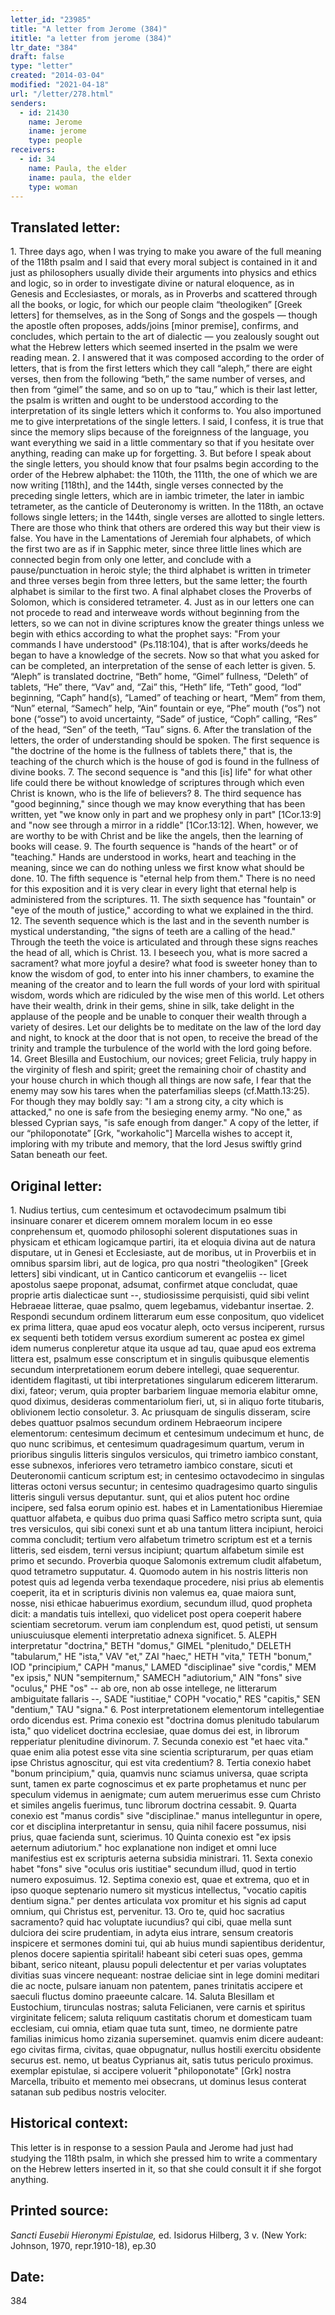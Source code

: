 ```yaml
---
letter_id: "23985"
title: "A letter from Jerome (384)"
ititle: "a letter from jerome (384)"
ltr_date: "384"
draft: false
type: "letter"
created: "2014-03-04"
modified: "2021-04-18"
url: "/letter/278.html"
senders:
  - id: 21430
    name: Jerome
    iname: jerome
    type: people
receivers:
  - id: 34
    name: Paula, the elder
    iname: paula, the elder
    type: woman
---
```

<h2> Translated letter:</h2>1.  Three days ago, when I was trying to make you aware of the full meaning of the 118th psalm and I said that every moral subject is contained in it and just as philosophers usually divide their arguments into physics and ethics and logic, so in order to investigate divine or natural eloquence, as in Genesis and Ecclesiastes, or morals, as in Proverbs and scattered through all the books, or logic, for which our people claim “theologiken” [Greek letters] for themselves, as in the Song of Songs and the gospels — though the apostle often proposes, adds/joins [minor premise], confirms, and concludes, which pertain to the art of dialectic — you zealously sought out what the Hebrew letters which seemed inserted in the psalm we were reading mean.
2.  I answered that it was composed according to the order of letters, that is from the first letters which they call “aleph,” there are eight verses, then from the following “beth,” the same number of verses, and then from “gimel” the same, and so on up to “tau,” which is their last letter, the psalm is written and ought to be understood according to the interpretation of its single letters which it conforms to.  You also importuned me to give interpretations of the single letters.  I said, I confess, it is true that since the memory slips because of the foreignness of the language, you want everything we said in a little commentary so that if you hesitate over anything, reading can make up for forgetting.
3.  But before I speak about the single letters, you should know that four psalms begin according to the order of the Hebrew alphabet:  the 110th, the 111th, the one of which we are now writing [118th], and the 144th, single verses connected by the preceding single letters, which are in iambic trimeter, the later in iambic tetrameter, as the canticle of Deuteronomy is written.  In the 118th, an octave follows single letters; in the 144th, single verses are allotted to single letters.  There are those who think that others are ordered this way but their view is false.  You have in the Lamentations of Jeremiah four alphabets, of which the first two are as if in Sapphic meter, since three little lines which are connected begin from only one letter, and conclude with a pause/punctuation in heroic style; the third alphabet is written in trimeter and three verses begin from three letters, but the same letter; the fourth alphabet is similar to the first two.  A final alphabet closes the Proverbs of Solomon, which is considered tetrameter.
4.  Just as in our letters one can not procede to read and interweave words without beginning from the letters, so we can not in divine scriptures know the greater things unless we begin with ethics according to what the prophet says:  "From your commands I have understood" (Ps.118:104), that is after works/deeds he began to have a knowledge of the secrets.  Now so that what you asked for can be completed, an interpretation of the sense of each letter is given.
5.  “Aleph” is translated doctrine, “Beth” home, “Gimel” fullness, “Deleth” of tablets, “He” there, “Vav” and, “Zai” this, “Heth” life, “Teth” good, “Iod” beginning, “Caph” hand(s), “Lamed” of teaching or heart, “Mem” from them, “Nun” eternal, “Samech” help, “Ain” fountain or eye, “Phe” mouth (“os”) not bone (“osse”) to avoid uncertainty, “Sade” of justice, “Coph” calling, “Res” of the head, “Sen” of the teeth, “Tau” signs.
6.  After the translation of the letters, the order of understanding should be spoken.  The first sequence is "the doctrine of the home is the fullness of tablets there," that is, the teaching of the church which is the house of god is found in the fullness of divine books.
7.  The second sequence is "and this [is] life" for what other life could there be without knowledge of scriptures through which even Christ is known, who is the life of believers?
8.  The third sequence has "good beginning," since though we may know everything that has been written, yet "we know only in part and we prophesy only in part" [1Cor.13:9] and "now see through a mirror in a riddle" [1Cor.13:12].  When, however, we are worthy to be with Christ and be like the angels, then the learning of books will cease.
9.  The fourth sequence is "hands of the heart" or of "teaching."  Hands are understood in works, heart and teaching in the meaning, since we can do nothing unless we first know what should be done.
10.  The fifth sequence is "eternal help from them."  There is no need for this exposition and it is very clear in every light that eternal help is administered from the scriptures.
11.  The sixth sequence has "fountain" or "eye of the mouth of justice," according to what we explained in the third.
12.  The seventh sequence which is the last and in the seventh number is mystical understanding, "the signs of teeth are a calling of the head."  Through the teeth the voice is articulated and through these signs reaches the head of all, which is Christ.
13.  I beseech you, what is more sacred a sacrament? what more joyful a desire?  what food is sweeter honey than to know the wisdom of god, to enter into his inner chambers, to examine the meaning of the creator and to learn the full words of your lord with spiritual wisdom, words which are ridiculed by the wise men of this world.  Let others have their wealth, drink in their gems, shine in silk, take delight in the applause of the people and be unable to conquer their wealth through a variety of desires.  Let our delights be to meditate on the law of the lord day and night, to knock at the door that is not open, to receive the bread of the trinity and trample the turbulence of the world with the lord going before.
14.  Greet Blesilla and Eustochium, our novices; greet Felicia, truly happy in the virginity of flesh and spirit; greet the remaining choir of chastity and your house church in which though all things are now safe, I fear that the enemy may sow his tares when the paterfamilias sleeps (cf.Matth.13:25).  For though they may boldly say:  "I am a strong city, a city which is attacked," no one is safe from the besieging enemy army.  "No one," as blessed Cyprian says, "is safe enough from danger."  A copy of the letter, if our “philoponotate” [Grk, "workaholic"] Marcella wishes to accept it, imploring with my tribute and memory, that the lord Jesus swiftly grind Satan beneath our feet.
<h2 class="mt-4"> Original letter:</h2>1.  Nudius tertius, cum centesimum et octavodecimum psalmum tibi insinuare conarer et dicerem omnem moralem locum in eo esse conprehensum et, quomodo philosophi solerent disputationes suas in physicam et ethicam logicamque partiri, ita et eloquia divina aut de natura disputare, ut in Genesi et Ecclesiaste, aut de moribus, ut in Proverbiis et in omnibus sparsim libri, aut de logica, pro qua nostri "theologiken" [Greek letters] sibi vindicant, ut in Cantico canticorum et evangeliis -- licet  apostolus saepe proponat, adsumat, confirmet atque concludat, quae proprie artis dialecticae sunt --, studiosissime perquisisti, quid sibi velint Hebraeae litterae, quae psalmo, quem legebamus, videbantur insertae.
2.  Respondi secundum ordinem litterarum eum esse conpositum, quo videlicet ex prima littera, quae apud eos vocatur aleph, octo versus inciperent, rursus ex sequenti beth totidem versus exordium sumerent ac postea ex gimel idem numerus conpleretur atque ita usque ad tau, quae apud eos extrema littera est, psalmum esse conscriptum et in singulis quibusque elementis secundum interpretationem eorum debere intellegi, quae sequerentur.  identidem flagitasti, ut tibi interpretationes singularum edicerem litterarum.  dixi, fateor; verum, quia propter barbariem linguae memoria elabitur omne, quod diximus, desideras commentariolum fieri, ut, si in aliquo forte titubaris, oblivionem lectio consoletur.
3.  Ac priusquam de singulis disseram, scire debes quattuor psalmos secundum ordinem Hebraeorum incipere elementorum:  centesimum decimum et centesimum undecimum et hunc, de quo nunc scribimus, et centesimum quadragesimum quartum, verum in prioribus singulis litteris singulos versiculos, qui trimetro iambico constant, esse subnexos, inferiores vero tetrametro iambico constare, sicuti et Deuteronomii canticum scriptum est; in centesimo octavodecimo in singulas litteras octoni versus secuntur; in centesimo quadragesimo quarto singulis litteris singuli versus deputantur. sunt, qui et alios putent hoc ordine incipere, sed falsa eorum opinio est. habes et in Lamentationibus Hieremiae quattuor alfabeta, e quibus duo prima quasi Saffico metro scripta sunt, quia tres versiculos, qui sibi conexi sunt et ab una tantum littera incipiunt, heroici comma concludit; tertium vero alfabetum trimetro scriptum est et a ternis litteris, sed eisdem, terni versus incipiunt; quartum alfabetum simile est primo et secundo.  Proverbia quoque Salomonis extremum cludit alfabetum, quod tetrametro supputatur.
4.  Quomodo autem in his nostris litteris non potest quis ad legenda verba texendaque procedere, nisi prius ab elementis coeperit, ita et in scripturis divinis non valemus ea, quae maiora sunt, nosse, nisi ethicae habuerimus exordium, secundum illud, quod propheta dicit:  a mandatis tuis intellexi, quo videlicet post opera coeperit habere scientiam secretorum. verum iam conplendum est, quod petisti, ut sensum uniuscuiusque elementi interpretatio adnexa significet.
5.  ALEPH interpretatur "doctrina," BETH "domus," GIMEL "plenitudo," DELETH "tabularum," HE "ista," VAV "et," ZAI "haec," HETH "vita," TETH "bonum," IOD "principium," CAPH "manus," LAMED "disciplinae" sive "cordis," MEM "ex ipsis," NUN "sempiternum," SAMECH "adiutorium," AIN "fons" sive "oculus," PHE "os" -- ab ore, non ab osse intellege, ne litterarum ambiguitate fallaris --, SADE "iustitiae," COPH "vocatio," RES "capitis," SEN "dentium," TAU "signa."
6.  Post interpretationem elementorum intellegentiae ordo dicendus est.
Prima conexio est "doctrina domus plenitudo tabularum ista," quo videlicet doctrina ecclesiae, quae domus dei est, in librorum repperiatur plenitudine divinorum.
7.  Secunda conexio est "et haec vita." quae enim alia potest esse vita sine scientia scripturarum, per quas etiam ipse Christus agnoscitur, qui est vita credentium?
8.  Tertia conexio habet "bonum principium," quia, quamvis nunc sciamus universa, quae scripta sunt, tamen ex parte cognoscimus et ex parte prophetamus et nunc per speculum videmus in aenigmate; cum autem meruerimus esse cum Christo et similes angelis fuerimus, tunc librorum doctrina cessabit.
9.  Quarta conexio est "manus cordis" sive "disciplinae." manus intelleguntur in opere, cor et disciplina interpretantur in sensu, quia nihil facere possumus, nisi prius, quae facienda sunt, scierimus.
10  Quinta conexio est "ex ipsis aeternum adiutorium." hoc explanatione non indiget et omni luce manifestius est ex scripturis aeterna subsidia ministrari.
11.  Sexta conexio habet "fons" sive "oculus oris iustitiae" secundum illud, quod in tertio numero exposuimus.
12.  Septima conexio est, quae et extrema, quo et in ipso quoque septenario numero sit mysticus intellectus, "vocatio capitis dentium signa." per dentes articulata vox promitur et his signis ad caput omnium, qui Christus est, pervenitur.
13.  Oro te, quid hoc sacratius sacramento?  quid hac voluptate iucundius?  qui cibi, quae mella sunt dulciora dei scire prudentiam, in adyta eius intrare, sensum creatoris inspicere et sermones domini tui, qui ab huius mundi sapientibus deridentur, plenos docere sapientia spiritali!  habeant sibi ceteri suas opes, gemma bibant, serico niteant, plausu populi delectentur et per varias voluptates divitias suas vincere nequeant:  nostrae deliciae sint in lege domini meditari die ac nocte, pulsare ianuam non patentem, panes trinitatis accipere et saeculi fluctus domino praeeunte calcare.
14.  Saluta Blesillam et Eustochium, tirunculas nostras; saluta Felicianen, vere carnis et spiritus virginitate felicem; saluta reliquum castitatis chorum et domesticam tuam ecclesiam, cui omnia, etiam quae tuta sunt, timeo, ne dormiente patre familias inimicus homo zizania superseminet. quamvis enim dicere audeant:  ego civitas firma, civitas, quae obpugnatur, nullus hostili exercitu obsidente securus est. nemo, ut beatus Cyprianus ait, satis tutus periculo proximus. exemplar epistulae, si accipere voluerit "philoponotate" [Grk] nostra Marcella, tribuito et memento mei obsecrans, ut dominus Iesus conterat satanan sub pedibus nostris velociter.
<h2 class="mt-4"> Historical context:</h2>This letter is in response to a session Paula and Jerome had just had studying the 118th psalm, in which she pressed him to write a commentary on the Hebrew letters inserted in it, so that she could consult it if she forgot anything.
<h2 class="mt-4"> Printed source:</h2><p><em>Sancti Eusebii Hieronymi Epistulae,</em> ed. Isidorus Hilberg, 3 v. (New York: Johnson, 1970, repr.1910-18), ep.30</p><h2 class="mt-4"> Date:</h2>384